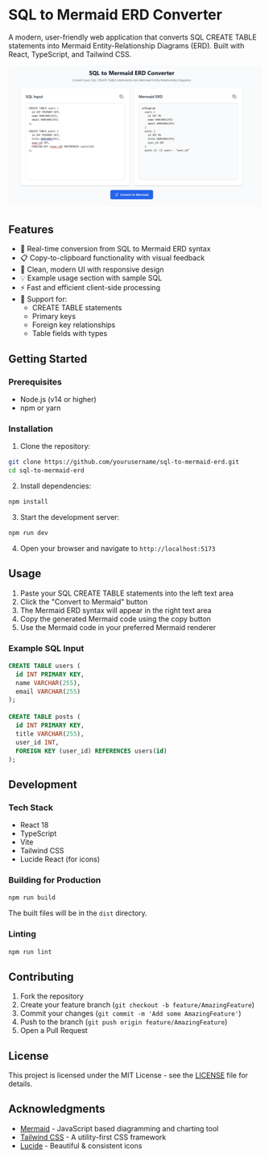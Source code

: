 # SQL to Mermaid ERD Converter

A modern, user-friendly web application that converts SQL CREATE TABLE statements into Mermaid Entity-Relationship Diagrams (ERD). Built with React, TypeScript, and Tailwind CSS.

![SQL to Mermaid ERD Converter](public/assets/header-image.png)

## Features

- 🔄 Real-time conversion from SQL to Mermaid ERD syntax
- 📋 Copy-to-clipboard functionality with visual feedback
- 🎨 Clean, modern UI with responsive design
- 💡 Example usage section with sample SQL
- ⚡ Fast and efficient client-side processing
- 🎯 Support for:
  - CREATE TABLE statements
  - Primary keys
  - Foreign key relationships
  - Table fields with types

## Getting Started

### Prerequisites

- Node.js (v14 or higher)
- npm or yarn

### Installation

1. Clone the repository:
```bash
git clone https://github.com/yourusername/sql-to-mermaid-erd.git
cd sql-to-mermaid-erd
```

2. Install dependencies:
```bash
npm install
```

3. Start the development server:
```bash
npm run dev
```

4. Open your browser and navigate to `http://localhost:5173`

## Usage

1. Paste your SQL CREATE TABLE statements into the left text area
2. Click the "Convert to Mermaid" button
3. The Mermaid ERD syntax will appear in the right text area
4. Copy the generated Mermaid code using the copy button
5. Use the Mermaid code in your preferred Mermaid renderer

### Example SQL Input

```sql
CREATE TABLE users (
  id INT PRIMARY KEY,
  name VARCHAR(255),
  email VARCHAR(255)
);

CREATE TABLE posts (
  id INT PRIMARY KEY,
  title VARCHAR(255),
  user_id INT,
  FOREIGN KEY (user_id) REFERENCES users(id)
);
```

## Development

### Tech Stack

- React 18
- TypeScript
- Vite
- Tailwind CSS
- Lucide React (for icons)

### Building for Production

```bash
npm run build
```

The built files will be in the `dist` directory.

### Linting

```bash
npm run lint
```

## Contributing

1. Fork the repository
2. Create your feature branch (`git checkout -b feature/AmazingFeature`)
3. Commit your changes (`git commit -m 'Add some AmazingFeature'`)
4. Push to the branch (`git push origin feature/AmazingFeature`)
5. Open a Pull Request

## License

This project is licensed under the MIT License - see the [LICENSE](LICENSE) file for details.

## Acknowledgments

- [Mermaid](https://mermaid-js.github.io/) - JavaScript based diagramming and charting tool
- [Tailwind CSS](https://tailwindcss.com/) - A utility-first CSS framework
- [Lucide](https://lucide.dev/) - Beautiful & consistent icons